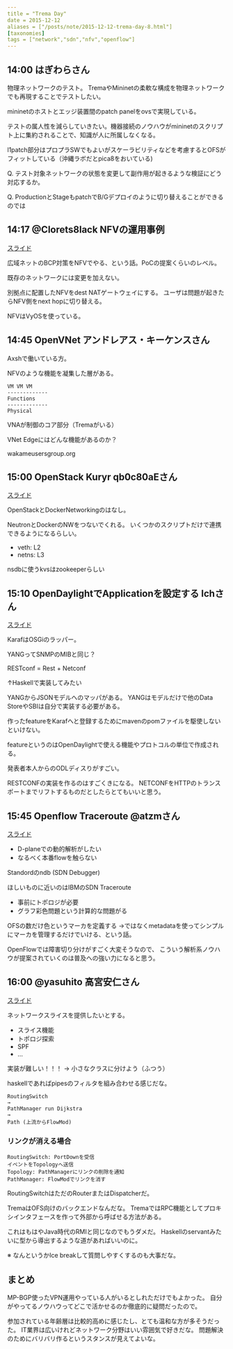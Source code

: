 ```yaml
---
title = "Trema Day"
date = 2015-12-12
aliases = ["/posts/note/2015-12-12-trema-day-8.html"]
[taxonomies]
tags = ["network","sdn","nfv","openflow"]
---
```


## 14:00 はぎわらさん


物理ネットワークのテスト。
TremaやMininetの柔軟な構成を物理ネットワークでも再現することでテストしたい。

mininetのホストとエッジ装置間のpatch panelをovsで実現している。

テストの属人性を減らしていきたい。機器接続のノウハウがmininetのスクリプト上に集約されることで、知識が人に所属しなくなる。

l1patch部分はプロプラSWでもよいがスケーラビリティなどを考慮するとOFSがフィットしている（沖縄ラボだとpica8をおいている)

Q. テスト対象ネットワークの状態を変更して副作用が起きるような検証にどう対応するか。

Q. ProductionとStageもpatchでB/Gデプロイのように切り替えることができるのでは

## 14:17 @Clorets8lack NFVの運用事例

[スライド](http://www.slideshare.net/cloretsblack/nfv-tremaday8)

広域ネットのBCP対策をNFVでやる、という話。PoCの提案くらいのレベル。

既存のネットワークには変更を加えない。

別拠点に配置したNFVをdest NATゲートウェイにする。
ユーザは問題が起きたらNFV側をnext hopに切り替える。

NFVはVyOSを使っている。

## 14:45 OpenVNet アンドレアス・キーケンスさん

Axshで働いている方。

NFVのような機能を凝集した層がある。

```
VM VM VM
-------------
Functions
-------------
Physical
```

VNAが制御のコア部分（Tremaがいる）

VNet Edgeにはどんな機能があるのか？

wakameusersgroup.org

## 15:00 OpenStack Kuryr qb0c80aEさん

[スライド](http://www.slideshare.net/qb0C80aE/openstack-kuryr)

OpenStackとDockerNetworkingのはなし。

NeutronとDockerのNWをつないでくれる。
いくつかのスクリプトだけで連携できるようになるらしい。

- veth: L2
- netns: L3

nsdbに使うkvsはzookeeperらしい

## 15:10 OpenDaylightでApplicationを設定する Ichさん

[スライド](http://www.slideshare.net/ChunghanLee4/lch-trema-02pub)

KarafはOSGiのラッパー。

YANGってSNMPのMIBと同じ？

RESTconf = Rest + Netconf

↑Haskellで実装してみたい

YANGからJSONモデルへのマッパがある。
YANGはモデルだけで他のData StoreやSBIは自分で実装する必要がある。

作ったfeatureをKarafへと登録するためにmavenのpomファイルを駆使しないといけない。

featureというのはOpenDaylightで使える機能やプロトコルの単位で作成される。

発表者本人からのODLディスりがすごい。

RESTCONFの実装を作るのはすごくきになる。
NETCONFをHTTPのトランスポートまでリフトするものだとしたらとてもいいと思う。

## 15:45 Openflow Traceroute @atzmさん

[スライド](http://www.slideshare.net/atzm/openflow-traceroute)

- D-planeでの動的解析がしたい
- なるべく本番flowを触らない

Standordのndb (SDN Debugger)

ほしいものに近いのはIBMのSDN Traceroute

- 事前にトポロジが必要
- グラフ彩色問題という計算的な問題がる

OFSの数だけ色というマーカを定義する
→ではなくmetadataを使ってシンプルにマーカを管理するだけでいける、という話。

OpenFlowでは障害切り分けがすごく大変そうなので、
こういう解析系ノウハウが提案されていくのは普及への強い力になると思う。

## 16:00 @yasuhito 高宮安仁さん

[スライド](http://www.slideshare.net/yasuhito/trema-56088422)

ネットワークスライスを提供したいとする。

- スライス機能
- トポロジ探索
- SPF
- ...

実装が難しい！！！
→ 小さなクラスに分けよう（ふつう）

haskellであればpipesのフィルタを組み合わせる感じだな。

```
RoutingSwitch
→
PathManager run Dijkstra
→
Path (上流からFlowMod)
```

### リンクが消える場合

```
RoutingSwitch: PortDownを受信
イベントをTopologyへ送信
Topology: PathManagerにリンクの削除を通知
PathManager: FlowModでリンクを消す
```

RoutingSwitchはただのRouterまたはDispatcherだ。

TremaはOFS向けのバックエンドなんだな。
TremaではRPC機能としてプロキシインタフェースを作って外部から呼ばせる方法がある。

これはもはやJava時代のRMIと同じなのでもうダメだ。
Haskellのservantみたいに型から導出するような道があればいいのに。

※ なんというかIce breakして質問しやすくするのも大事だな。

## まとめ

MP-BGP使ったVPN運用やっている人がいるとしれただけでもよかった。
自分がやってるノウハウってどこで活かせるのか徹底的に疑問だったので。

参加されている年齢層は比較的高めに感じたし、とても温和な方が多そうだった。
IT業界は広いけれどネットワーク分野はいい雰囲気で好きだな。
問題解決のためにバリバリ作るというスタンスが見えてよいな。
